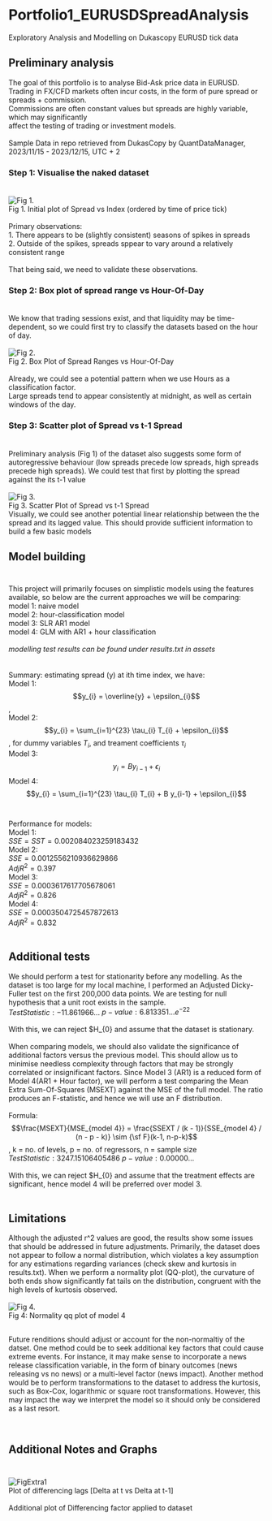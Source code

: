 # Portfolio1_EURUSDSpreadAnalysis

Exploratory Analysis and Modelling on Dukascopy EURUSD tick data

## Preliminary analysis

The goal of this portfolio is to analyse Bid-Ask price data in EURUSD. <br>
Trading in FX/CFD markets often incur costs, in the form of pure spread or spreads + commission.<br>
Commissions are often constant values but spreads are highly variable, which may significantly <br>
affect the testing of trading or investment models.<br><br>
Sample Data in repo retrieved from DukasCopy by QuantDataManager, 2023/11/15 - 2023/12/15, UTC + 2

### Step 1: Visualise the naked dataset <br><br>
![Fig 1.](https://github.com/TsePinDF/Portfolio1_EURUSDSpreadAnalysis/blob/main/assets/Plot1.png)<br>
Fig 1. Initial plot of Spread vs Index (ordered by time of price tick)<br><br>
Primary observations:<br>
    1. There appears to be (slightly consistent) seasons of spikes in spreads<br>
    2. Outside of the spikes, spreads sppear to vary around a relatively consistent range
<br><br>
That being said, we need to validate these observations.<br>

### Step 2: Box plot of spread range vs Hour-Of-Day <br><br>
We know that trading sessions exist, and that liquidity may be time-dependent, so we could first try to classify the datasets based on the hour of day. <br><br>
![Fig 2.](https://github.com/TsePinDF/Portfolio1_EURUSDSpreadAnalysis/blob/main/assets/Plot2.png)
<br>
Fig 2. Box Plot of Spread Ranges vs Hour-Of-Day<br><br>
Already, we could see a potential pattern when we use Hours as a classification factor.<br>
Large spreads tend to appear consistently at midnight, as well as certain windows of the day.<br>

### Step 3: Scatter plot of Spread vs t-1 Spread <br><br>
Preliminary analysis (Fig 1) of the dataset also suggests some form of autoregressive behaviour (low spreads precede low spreads, high spreads precede high spreads). We could test that first by plotting the spread against the its t-1 value<br><br>
![Fig 3.](https://github.com/TsePinDF/Portfolio1_EURUSDSpreadAnalysis/blob/main/assets/Plot3.png)
<br>
Fig 3. Scatter Plot of Spread vs t-1 Spread<br>
Visually, we could see another potential linear relationship between the the spread and its lagged value. This should provide sufficient information to build a few basic models<br>

## Model building <br> <br>
This project will primarily focuses on simplistic models using the features available, so below are the current approaches we will be comparing:<br>
model 1: naive model<br>
model 2: hour-classification model<br>
model 3: SLR AR1 model<br>
model 4: GLM with AR1 + hour classification<br><br>
*modelling test results can be found under results.txt in assets*<br>
<br><br>
Summary: estimating spread (y) at ith time index, we have:<br>
Model 1: $$y_{i} = \overline{y} + \epsilon_{i}$$ ,<br>
Model 2: $$y_{i} = \sum_{i=1}^{23} \tau_{i} T_{i} + \epsilon_{i}$$, for dummy variables $T_{i}$, and treament coefficients $\tau_{i}$<br>
Model 3: $$y_{i} = B y_{i-1} + \epsilon_{i}$$
Model 4: $$y_{i} = \sum_{i=1}^{23} \tau_{i} T_{i} + B y_{i-1} + \epsilon_{i}$$<br><br>
Performance for models:<br>
Model 1: <br>
$SSE = SST = 0.002084023259183432$ <br>
Model 2:<br>
$SSE = 0.0012556210936629866$ <br>
$Adj R^{2} = 0.397$ <br>
Model 3:<br>
$SSE = 0.0003617617705678061$ <br>
$Adj R^{2} = 0.826$ <br>
Model 4:<br>
$SSE = 0.0003504725457872613$ <br>
$Adj R^{2} = 0.832$ <br>
<br>
## Additional tests<br>
We should perform a test for stationarity before any modelling. As the dataset is too large for my local machine, I performed an Adjusted Dicky-Fuller test on the first 200,000 data points. We are testing for null hypothesis that a unit root exists in the sample. <br>
$Test Statistic: -11.861966...$
$p-value: 6.813351...e^{-22}$<br><br>
With this, we can reject $H_{0} and assume that the dataset is stationary.<br><br>
When comparing models, we should also validate the significance of additional factors versus the previous model. This should allow us to minimise needless complexity through factors that may be strongly correlated or insignificant factors. Since Model 3 (AR1) is a reduced form of Model 4(AR1 + Hour factor), we will perform a test comparing the Mean Extra Sum-Of-Squares (MSEXT) against the MSE of the full model. The ratio produces an F-statistic, and hence we will use an F distribution.<br><br>
Formula: $$\frac{MSEXT}{MSE_{model 4}} = \frac{SSEXT / (k - 1)}{SSE_{model 4} / (n - p - k)} \sim {\sf F}(k-1, n-p-k)$$ , k = no. of levels, p = no. of regressors, n = sample size <br>
$Test Statistic: 3247.15106405486$
$p-value: 0. 00000...$<br><br>
With this, we can reject $H_{0} and assume that the treatment effects are significant, hence model 4 will be preferred over model 3.<br><br>
## Limitations <br>
Although the adjusted r^2 values are good, the results show some issues that should be addressed in future adjustments. Primarily, the dataset does not appear to follow a normal distribution, which violates a key assumption for any estimations regarding variances (check skew and kurtosis in results.txt). When we perform a normality plot (QQ-plot), the curvature of both ends show significantly fat tails on the distribution, congruent with the high levels of kurtosis observed. 
<br><br>
![Fig 4.](https://github.com/TsePinDF/Portfolio1_EURUSDSpreadAnalysis/blob/main/assets/Plot5.png)
<br>
Fig 4: Normality qq plot of model 4<br>
##
Future renditions should adjust or account for the non-normaltiy of the datset. One method could be to seek additional key factors that could cause extreme events. For instance, it may make sense to incorporate a news release classification variable, in the form of binary outcomes (news releasing vs no news) or a multi-level factor (news impact). Another method would be to perform transformations to the dataset to address the kurtosis, such as Box-Cox, logarithmic or square root transformations. However, this may impact the way we interpret the model so it should only be considered as a last resort.<br>

<br>

## Additional Notes and Graphs <br><br>
![FigExtra1](https://github.com/TsePinDF/Portfolio1_EURUSDSpreadAnalysis/blob/main/assets/Plot4.png)<br>
Plot of differencing lags [Delta at t vs Delta at t-1]<br><br>
Additional plot of Differencing factor applied to dataset 


